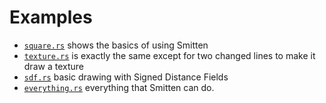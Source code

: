 # Examples

- [`square.rs`](square.rs) shows the basics of using Smitten
- [`texture.rs`](texture.rs) is exactly the same except for two changed lines to make it draw a texture
- [`sdf.rs`](sdf.rs) basic drawing with Signed Distance Fields
- [`everything.rs`](everything.rs) everything that Smitten can do.